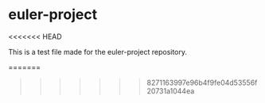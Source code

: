# euler-project
<<<<<<< HEAD

This is a test file made for the euler-project repository.

=======
>>>>>>> 8271163997e96b4f9fe04d53556f20731a1044ea
